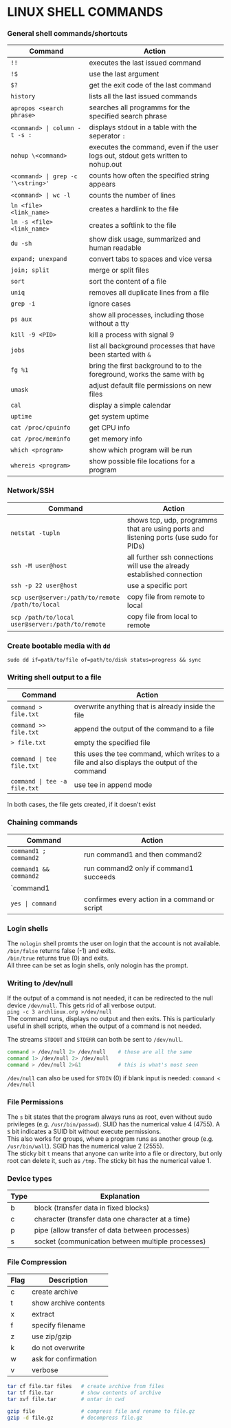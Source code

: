# LINUX SHELL COMMANDS

### General shell commands/shortcuts

Command | Action
--- | ---
`!!` | executes the last issued command
`!$` | use the last argument
`$?` | get the exit code of the last command
`history` | lists all the last issued commands
`apropos <search phrase>` | searches all programms for the specified search phrase
`<command> \| column -t -s :` | displays stdout in a table with the seperator `:`
`nohup \<command>` | executes the command, even if the user logs out, stdout gets written to nohup.out
`<command> \| grep -c '\<string>'` | counts how often the specified string appears
`<command> \| wc -l` | counts the number of lines
`ln <file> <link_name>` | creates a hardlink to the file
`ln -s <file> <link_name>` | creates a softlink to the file
`du -sh` | show disk usage, summarized and human readable
`expand; unexpand` | convert tabs to spaces and vice versa
`join; split` | merge or split files
`sort` | sort the content of a file
`uniq` | removes all duplicate lines from a file
`grep -i` | ignore cases
`ps aux` | show all processes, including those without a tty
`kill -9 <PID>` | kill a process with signal 9
`jobs` | list all background processes that have been started with `&`
`fg %1` | bring the first background to to the foreground, works the same with `bg`
`umask` | adjust default file permissions on new files
`cal` | display a simple calendar
`uptime` | get system uptime
`cat /proc/cpuinfo` | get CPU info
`cat /proc/meminfo` | get memory info
`which <program>` | show which program will be run
`whereis <program>` | show possible file locations for a program


### Network/SSH

Command | Action
--- | ---
`netstat -tupln` | shows tcp, udp, programms that are using ports and listening ports (use sudo for PIDs)
`ssh -M user@host` | all further ssh connections will use the already established connection
`ssh -p 22 user@host` | use a specific port
`scp user@server:/path/to/remote /path/to/local` | copy file from remote to local
`scp /path/to/local user@server:/path/to/remote` | copy file from local to remote

### Create bootable media with `dd`
`sudo dd if=path/to/file of=path/to/disk status=progress && sync`

### Writing shell output to a file

Command | Action
--- | ---
`command > file.txt` | overwrite anything that is already inside the file
`command >> file.txt` | append the output of the command to a file
`> file.txt` | empty the specified file
`command \| tee file.txt` | this uses the tee command, which writes to a file and also displays the output of the command
`command \| tee -a file.txt` | use tee in append mode

In both cases, the file gets created, if it doesn't exist

### Chaining commands

Command | Action
--- | ---
`command1 ; command2` | run command1 and then command2
`command1 && command2` | run command2 only if command1 succeeds
`command1 || command2` | run command2 only if command1 fails
`yes \| command` | confirmes every action in a command or script

### Login shells

The `nologin` shell promts the user on login that the account is not available.  
`/bin/false` returns false (-1) and exits.  
`/bin/true` returns true (0) and exits.  
All three can be set as login shells, only nologin has the prompt.

### Writing to /dev/null
If the output of a command is not needed, it can be redirected to the null device `/dev/null`. This gets rid of all verbose output.  
`ping -c 3 archlinux.org >/dev/null`  
The command runs, displays no output and then exits. This is particularly useful in shell scripts, when the output of a command is not needed.

The streams `STDOUT` and `STDERR` can both be sent to `/dev/null`.  

```sh
command > /dev/null 2> /dev/null    # these are all the same
command 1> /dev/null 2> /dev/null
command > /dev/null 2>&1            # this is what's most seen
```

`/dev/null` can also be used for `STDIN` (0) if blank input is needed:
`command < /dev/null`

### File Permissions

The `s` bit states that the program always runs as root, even without sudo privileges (e.g. `/usr/bin/passwd`). SUID has the numerical value 4 (4755).
A `S` bit indicates a SUID bit without execute permissions.  
This also works for groups, where a program runs as another group (e.g. `/usr/bin/wall`). SGID has the numerical value 2 (2555).  
The sticky bit `t` means that anyone can write into a file or directory, but only root can delete it, such as `/tmp`. The sticky bit has the numerical value 1.

### Device types

Type | Explanation
--- | ---
b | block (transfer data in fixed blocks)
c | character (transfer data one character at a time)
p | pipe (allow transfer of data between processes)
s | socket (communication between multiple processes)

### File Compression

Flag | Description
--- | ---
c | create archive
t | show archive contents
x | extract
f | specify filename
z | use zip/gzip
k | do not overwrite
w | ask for confirmation
v | verbose

```sh
tar cf file.tar files   # create archive from files
tar tf file.tar         # show contents of archive
tar xvf file.tar        # untar in cwd

gzip file               # compress file and rename to file.gz
gzip -d file.gz         # decompress file.gz
```
